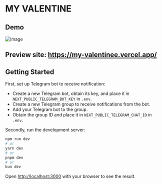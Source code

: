 # MY VALENTINE

## Demo
![image](docs/demo.gif)
## Preview site:  https://my-valentinee.vercel.app/

## Getting Started

First, set up Telegram bot to receive notification:
- Create a new Telegram bot, obtain its key, and place it in `NEXT_PUBLIC_TELEGRAM_BOT_KEY` in `.env`.
- Create a new Telegram group to receive notifications from the bot.
- Add your Telegram bot to the group.
- Obtain the group ID and place it in `NEXT_PUBLIC_TELEGRAM_CHAT_ID` in `.env`.

Secondly, run the development server:

```bash
npm run dev
# or
yarn dev
# or
pnpm dev
# or
bun dev
```

Open [http://localhost:3000](http://localhost:3000) with your browser to see the result.
